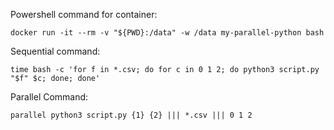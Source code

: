 Powershell command for container:
```console
docker run -it --rm -v "${PWD}:/data" -w /data my-parallel-python bash
```
Sequential command:
```console
time bash -c 'for f in *.csv; do for c in 0 1 2; do python3 script.py "$f" $c; done; done'
```
Parallel Command:
```console
parallel python3 script.py {1} {2} ||| *.csv ||| 0 1 2
```